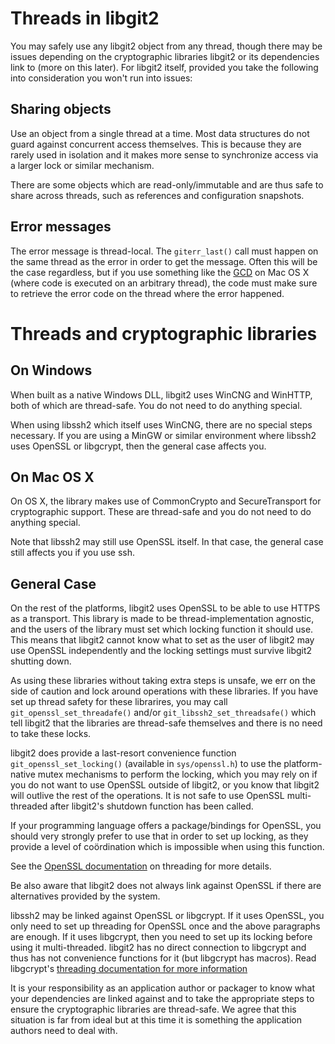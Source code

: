 Threads in libgit2
==================

You may safely use any libgit2 object from any thread, though there
may be issues depending on the cryptographic libraries libgit2 or its
dependencies link to (more on this later). For libgit2 itself,
provided you take the following into consideration you won't run into
issues:

Sharing objects
---------------

Use an object from a single thread at a time. Most data structures do
not guard against concurrent access themselves. This is because they
are rarely used in isolation and it makes more sense to synchronize
access via a larger lock or similar mechanism.

There are some objects which are read-only/immutable and are thus safe
to share across threads, such as references and configuration
snapshots.

Error messages
--------------

The error message is thread-local. The `giterr_last()` call must
happen on the same thread as the error in order to get the
message. Often this will be the case regardless, but if you use
something like the [GCD](http://en.wikipedia.org/wiki/Grand_Central_Dispatch)
on Mac OS X (where code is executed on an arbitrary thread), the code
must make sure to retrieve the error code on the thread where the error
happened.

Threads and cryptographic libraries
=======================================

On Windows
----------

When built as a native Windows DLL, libgit2 uses WinCNG and WinHTTP,
both of which are thread-safe. You do not need to do anything special.

When using libssh2 which itself uses WinCNG, there are no special
steps necessary. If you are using a MinGW or similar environment where
libssh2 uses OpenSSL or libgcrypt, then the general case affects
you.

On Mac OS X
-----------

On OS X, the library makes use of CommonCrypto and SecureTransport for
cryptographic support. These are thread-safe and you do not need to do
anything special.

Note that libssh2 may still use OpenSSL itself. In that case, the
general case still affects you if you use ssh.

General Case
------------

On the rest of the platforms, libgit2 uses OpenSSL to be able to use
HTTPS as a transport. This library is made to be thread-implementation
agnostic, and the users of the library must set which locking function
it should use. This means that libgit2 cannot know what to set as the
user of libgit2 may use OpenSSL independently and the locking settings
must survive libgit2 shutting down.

As using these libraries without taking extra steps is unsafe, we err
on the side of caution and lock around operations with these
libraries. If you have set up thread safety for these librarires, you
may call `git_openssl_set_threadafe()` and/or
`git_libssh2_set_threadsafe()` which tell libgit2 that the libraries
are thread-safe themselves and there is no need to take these locks.

libgit2 does provide a last-resort convenience function
`git_openssl_set_locking()` (available in `sys/openssl.h`) to use the
platform-native mutex mechanisms to perform the locking, which you may
rely on if you do not want to use OpenSSL outside of libgit2, or you
know that libgit2 will outlive the rest of the operations. It is not
safe to use OpenSSL multi-threaded after libgit2's shutdown function
has been called.

If your programming language offers a package/bindings for OpenSSL,
you should very strongly prefer to use that in order to set up
locking, as they provide a level of coördination which is impossible
when using this function.

See the
[OpenSSL documentation](https://www.openssl.org/docs/crypto/threads.html)
on threading for more details.

Be also aware that libgit2 does not always link against OpenSSL
if there are alternatives provided by the system.

libssh2 may be linked against OpenSSL or libgcrypt. If it uses
OpenSSL, you only need to set up threading for OpenSSL once and the
above paragraphs are enough. If it uses libgcrypt, then you need to
set up its locking before using it multi-threaded. libgit2 has no
direct connection to libgcrypt and thus has not convenience functions for
it (but libgcrypt has macros). Read libgcrypt's
[threading documentation for more information](http://www.gnupg.org/documentation/manuals/gcrypt/Multi_002dThreading.html)

It is your responsibility as an application author or packager to know
what your dependencies are linked against and to take the appropriate
steps to ensure the cryptographic libraries are thread-safe. We agree
that this situation is far from ideal but at this time it is something
the application authors need to deal with.

